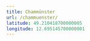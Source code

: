 ```yaml
---
title: Chammünster
url: /chammuenster/
latitude: 49.210418700000005
longitude: 12.695145700000001
---
```

